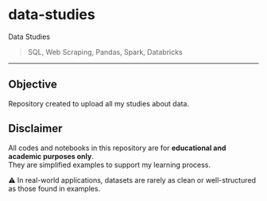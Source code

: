 # data-studies
Data Studies

> SQL, Web Scraping, Pandas, Spark, Databricks

----

## Objective

Repository created to upload all my studies about data.

## Disclaimer
All codes and notebooks in this repository are for **educational and academic purposes only**.  
They are simplified examples to support my learning process.  

⚠️ In real-world applications, datasets are rarely as clean or well-structured as those found in examples.
